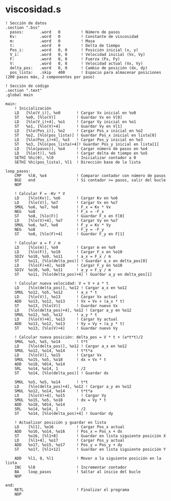 # viscosidad.s
    ! Sección de datos
    .section ".bss"
      pasos:       .word   0         ! Número de pasos
      Kv:          .word   0         ! Constante de viscosidad
      m:           .word   0         ! Masa
      t:           .word   0         ! Delta de tiempo
      Pos_i:       .word   0, 0      ! Posición inicial (x, y)
      V_i:         .word   0, 0      ! Velocidad inicial (Vx, Vy)
      F:           .word   0, 0      ! Fuerza (Fx, Fy)
      V:           .word   0, 0      ! Velocidad actual (Vx, Vy)
      delta_pos:   .word   0, 0      ! Cambio de posición (dx, dy)
      pos_lista:   .skip   400       ! Espacio para almacenar posiciones (200 pasos máx, 2 componentes por paso)

    ! Sección de código
    .section ".text"
    .global main

    main:
        ! Inicialización
        LD   [%lo(V_i)], %o0       ! Cargar Vx inicial en %o0
        ST   %o0, [%lo(V)]         ! Guardar Vx en V[0]
        LD   [%lo(V_i)+4], %o1     ! Cargar Vy inicial en %o1
        ST   %o1, [%lo(V)+4]       ! Guardar Vy en V[1]
        LD   [%lo(Pos_i)], %o2     ! Cargar Pos_x inicial en %o2
        ST   %o2, [%lo(pos_lista)] ! Guardar Pos_x inicial en lista[0]
        LD   [%lo(Pos_i)+4], %o3   ! Cargar Pos_y inicial en %o3
        ST   %o3, [%lo(pos_lista)+4]! Guardar Pos_y inicial en lista[1]
        LD   [%lo(pasos)], %o4     ! Cargar número de pasos en %o4
        LD   [%lo(t)], %o5         ! Cargar delta de tiempo en %o5
        SETHI %hi(0), %l0          ! Inicializar contador a 0
        SETHI %hi(pos_lista), %l1  ! Dirección base de la lista

    loop_pasos:
        CMP   %l0, %o4             ! Comparar contador con número de pasos
        BGE   end                  ! Si contador >= pasos, salir del bucle
        NOP
    
        ! Calcular F = -Kv * V
        LD    [%lo(Kv)], %o6       ! Cargar Kv en %o6
        LD    [%lo(V)], %o7        ! Cargar Vx en %o7
        SMUL  %o6, %o7, %o8        ! F_x = Kv * Vx
        NEG   %o8                  ! F_x = -F_x
        ST    %o8, [%lo(F)]        ! Guardar F_x en F[0]
        LD    [%lo(V)+4], %o7      ! Cargar Vy en %o7
        SMUL  %o6, %o7, %o8        ! F_y = Kv * Vy
        NEG   %o8                  ! F_y = -F_y
        ST    %o8, [%lo(F)+4]      ! Guardar F_y en F[1]
    
        ! Calcular a = F / m
        LD    [%lo(m)], %o9        ! Cargar m en %o9
        LD    [%lo(F)], %o10       ! Cargar F_x en %o10
        SDIV  %o10, %o9, %o11      ! a_x = F_x / m
        ST    %o11, [%lo(delta_pos)] ! Guardar a_x en delta_pos[0]
        LD    [%lo(F)+4], %o10     ! Cargar F_y en %o10
        SDIV  %o10, %o9, %o11      ! a_y = F_y / m
        ST    %o11, [%lo(delta_pos)+4] ! Guardar a_y en delta_pos[1]

        ! Calcular nueva velocidad: V = V + a * t
        LD    [%lo(delta_pos)], %o12 ! Cargar a_x en %o12
        SMUL  %o12, %o5, %o12      ! a_x * t
        LD    [%lo(V)], %o13       ! Cargar Vx actual
        ADD   %o13, %o12, %o13     ! Vx = Vx + (a_x * t)
        ST    %o13, [%lo(V)]       ! Guardar nuevo Vx
        LD    [%lo(delta_pos)+4], %o12 ! Cargar a_y en %o12
        SMUL  %o12, %o5, %o12      ! a_y * t
        LD    [%lo(V)+4], %o13     ! Cargar Vy actual
        ADD   %o13, %o12, %o13     ! Vy = Vy + (a_y * t)
        ST    %o13, [%lo(V)+4]     ! Guardar nuevo Vy

        ! Calcular nueva posición: delta_pos = V * t + (a*t*t)/2
        SMUL  %o5, %o5, %o14       ! t*t
        LD    [%lo(delta_pos)], %o12 ! Cargar a_x en %o12
        SMUL  %o12, %o14, %o14     ! t*t*a
        LD    [%lo(V)], %o15       ! Cargar Vx
        SMUL  %o15, %o5, %o18      ! dx = Vx * t
        ADD   %o18, %014, %o14     
        SRL   %o14, %o14, 1        ! /2
        ST    %o14, [%lo(delta_pos)] ! Guardar dx
    
        SMUL  %o5, %o5, %o14       ! t*t
        LD    [%lo(delta_pos)+4], %o12 ! Cargar a_y en %o12
        SMUL  %o12, %o14, %o14     ! t*t*a
        LD    [%lo(V)+4], %o15       ! Cargar Vy
        SMUL  %o15, %o5, %o18      ! dx = Vy * t
        ADD   %o18, %014, %o14     
        SRL   %o14, %o14, 1        ! /2
        ST    %o14, [%lo(delta_pos)+4] ! Guardar dy
    
        ! Actualizar posición y guardar en lista
        LD    [%l1], %o16          ! Cargar Pos_x actual
        ADD   %o16, %o14, %o16     ! Pos_x = Pos_x + dx
        ST    %o16, [%l1+8]        ! Guardar en lista siguiente posición X
        LD    [%l1+4], %o17        ! Cargar Pos_y actual
        ADD   %o17, %o15, %o17     ! Pos_y = Pos_y + dy
        ST    %o17, [%l1+12]       ! Guardar en lista siguiente posición Y
    
        ADD   %l1, 8, %l1          ! Mover a la siguiente posición en la lista
        INC   %l0                  ! Incrementar contador
        BA    loop_pasos           ! Saltar al inicio del bucle
        NOP
    
    end:
        RETL                       ! Finalizar el programa
        NOP
